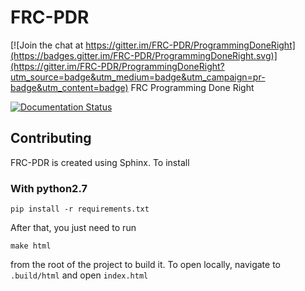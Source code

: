 # FRC-PDR

[![Join the chat at https://gitter.im/FRC-PDR/ProgrammingDoneRight](https://badges.gitter.im/FRC-PDR/ProgrammingDoneRight.svg)](https://gitter.im/FRC-PDR/ProgrammingDoneRight?utm_source=badge&utm_medium=badge&utm_campaign=pr-badge&utm_content=badge)
FRC Programming Done Right

[![Documentation Status](https://readthedocs.org/projects/frc-pdr/badge/?version=latest)](http://frc-pdr.readthedocs.io/en/latest/?badge=latest)

## Contributing
FRC-PDR is created using Sphinx. To install

### With python2.7
`pip install -r requirements.txt`

After that, you just need to run

`make html`

from the root of the project to build it. To open locally, navigate to `.build/html` and open `index.html`
